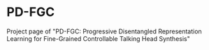 # PD-FGC
Project page of "PD-FGC: Progressive Disentangled Representation Learning for Fine-Grained Controllable Talking Head Synthesis"

